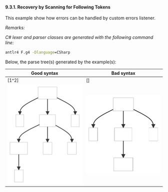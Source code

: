 ﻿#### 9.3.1. Recovery by Scanning for Following Tokens

This example show how errors can be handled by custom errors listener.

_Remarks:_

_C# lexer and parser classes are generated with the following command line:_

```bat
antlr4 F.g4 -Dlanguage=CSharp
```

Below, the parse tree(s) generated by the example(s):

| Good syntax | Bad syntax |
| ----------- | ---------- |
|  [1^2]  |  []  |
| <img src=".resources/good_syntax.svg" alt="Good Syntax Tree" width="300px"/> | <img src=".resources/bad_syntax.svg" alt="Bad Syntax Tree" width="300px"/> |